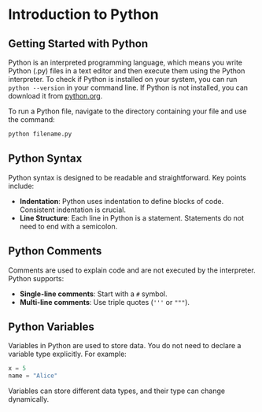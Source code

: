 # Introduction to Python

## Getting Started with Python

Python is an interpreted programming language, which means you write Python (.py) files in a text editor and then execute them using the Python interpreter. To check if Python is installed on your system, you can run `python --version` in your command line. If Python is not installed, you can download it from [python.org](https://www.python.org/).

To run a Python file, navigate to the directory containing your file and use the command:

```bash
python filename.py
```

## Python Syntax

Python syntax is designed to be readable and straightforward. Key points include:

- **Indentation**: Python uses indentation to define blocks of code. Consistent indentation is crucial.
- **Line Structure**: Each line in Python is a statement. Statements do not need to end with a semicolon.

## Python Comments

Comments are used to explain code and are not executed by the interpreter. Python supports:

- **Single-line comments**: Start with a `#` symbol.
- **Multi-line comments**: Use triple quotes (`'''` or `"""`).

## Python Variables

Variables in Python are used to store data. You do not need to declare a variable type explicitly. For example:

```python
x = 5
name = "Alice"
```

Variables can store different data types, and their type can change dynamically.
